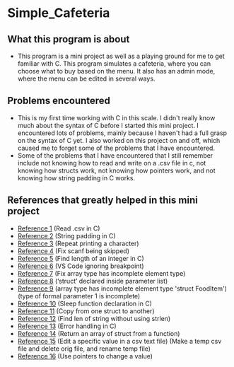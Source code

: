 # Simple_Cafeteria

## What this program is about
- This program is a mini project as well as a playing ground for me to get familiar with C. This program simulates a cafeteria, where you can choose what to buy based on the menu. It also has an admin mode, where the menu can be edited in several ways.


## Problems encountered
- This is my first time working with C in this scale. I didn't really know much about the syntax of C before I started this mini project. I encountered lots of problems, mainly because I haven't had a full grasp on the syntax of C yet. I also worked on this project on and off, which caused me to forget some of the problems that I have encountered. 
- Some of the problems that I have encountered that I still remember include not knowing how to read and write on a .csv file in c, not knowing how structs work, not knowing how pointers work, and not knowing how string padding in C works.

## References that greatly helped in this mini project
- [Reference 1](https://www.youtube.com/watch?v=rbVt5v8NNe8) (Read .csv in C)
- [Reference 2](https://stackoverflow.com/questions/276827/string-padding-in-c) (String padding in C)
- [Reference 3](https://stackoverflow.com/questions/14678948/how-to-repeat-a-char-using-printf) (Repeat printing a character)
- [Reference 4](https://stackoverflow.com/questions/29775323/scanfc-call-seems-to-be-skipped) (Fix scanf being skipped)
- [Reference 5](https://stackoverflow.com/questions/3068397/finding-the-length-of-an-integer-in-c) (Find length of an integer in C)
- [Reference 6](https://stackoverflow.com/questions/48268226/vs-code-is-ignoring-the-breakpoint-in-c-debugging) (VS Code ignoring breakpoint)
- [Reference 7](https://stackoverflow.com/questions/21080744/c-compile-error-array-type-has-incomplete-element-type) (Fix array type has incomplete element type)
- [Reference 8](https://stackoverflow.com/questions/16831605/strange-compiler-warning-c-warning-struct-declared-inside-parameter-list) (‘struct’ declared inside parameter list)
- [Reference 9](https://stackoverflow.com/questions/47167009/type-of-formal-parameter-1-is-incomplete-error) (array type has incomplete element type 'struct FoodItem') (type of formal parameter 1 is incomplete)
- [Reference 10](https://stackoverflow.com/questions/39156743/sleep-warning-implicit-declaration-of-function-sleep) (Sleep function declaration in C)
- [Reference 11](https://dev.to/namantam1/ways-to-copy-struct-in-cc-3fl3) (Copy from one struct to another)
- [Reference 12](https://www.prepbytes.com/blog/c-programming/calculating-the-length-of-the-string-without-using-the-strlen-function-in-c) (Find len of string without using strlen)
- [Reference 13](https://data-flair.training/blogs/error-handling-in-c/) (Error handling in C)
- [Reference 14](https://stackoverflow.com/questions/47028165/how-do-i-return-an-array-of-struct-from-a-function) (Return an array of struct from a function)
- [Reference 15](https://stackoverflow.com/questions/38949089/editing-a-specific-value-in-a-csv-text-file-through-c-programming) (Edit a specific value in a csv text file) (Make a temp csv file and delete orig file, and rename temp file)
- [Reference 16](https://stackoverflow.com/questions/4844914/having-a-function-change-the-value-a-pointer-represents-in-c) (Use pointers to change a value)